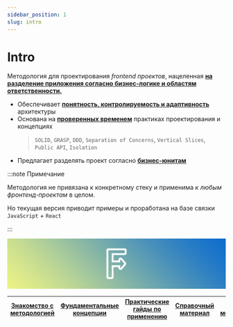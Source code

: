 ```yaml
---
sidebar_position: 1
slug: intro
---
```


# Intro

Методология для проектирования *frontend проектов*, нацеленная [**на разделение приложения согласно бизнес-логике и областям ответственности.**][refs-splitting]

- Обеспечивает [**понятность, контролируемость и адаптивность**][refs-arch-req] архитектуры
- Основана на [**проверенных временем**][refs-motivation-why] практиках проектирования и концепциях
    > `SOLID`, `GRASP`, `DDD`, `Separation of Concerns`, `Vertical Slices`, `Public API`, `Isolation`
- Предлагает разделять проект согласно [**бизнес-юнитам**][ext-ubiq-lang]

:::note Примечание

Методология не привязана к конкретному стеку и применима *к любым фронтенд-проектам* в целом.

Но текущая версия приводит примеры и проработана на базе связки `JavaScript` + `React`

:::

![feature-sliced-banner](../assets/banner.jpg)

[Знакомство с методологией](get-started/quick-start) | [Фундаментальные концепции](concepts/architecture) | [Практические гайды по применению](guides/migration-from-v1) | [Справочный материал](reference/glossary) | [О методолологии](about/mission)
|---|---|---|---|---|

[refs-splitting]: /docs/concepts/app-splitting
[refs-arch-req]: https://feature-sliced.design/docs/concepts/architecture#требования
[refs-motivation-why]: https://feature-sliced.design/docs/get-started/motivation#-почему-не-хватает-существующих-решений

[ext-ubiq-lang]: https://thedomaindrivendesign.io/developing-the-ubiquitous-language